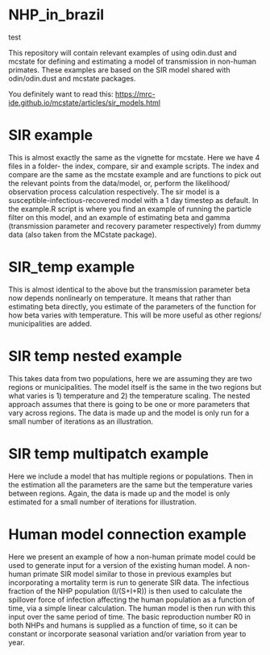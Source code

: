 # NHP_in_brazil 

test

This repository will contain relevant examples of using odin.dust and mcstate for defining and estimating a model of transmission in non-human primates. These examples are based on the SIR model shared with odin/odin.dust and mcstate packages.

You definitely want to read this: https://mrc-ide.github.io/mcstate/articles/sir_models.html 

# SIR example
This is almost exactly the same as the vignette for mcstate. Here we have 4 files in a folder- the index, compare, sir and example scripts. The index and compare are the same as the mcstate example and are functions to pick out the relevant points from the data/model, or, perform the likelihood/ observation process calculation respectively. The sir model is a susceptible-infectious-recovered model with a 1 day timestep as default. In the example.R script is where you find an example of running the particle filter on this model, and an example of estimating beta and gamma (transmission parameter and recovery parameter respectively) from dummy data (also taken from the MCstate package).

# SIR_temp example
This is almost identical to the above but the transmission parameter beta now depends nonlinearly on temperature. It means that rather than estimating beta directly, you estimate of the parameters of the function for how beta varies with temperature. This will be more useful as other regions/ municipalities are added.

# SIR temp nested example
This takes data from two populations, here we are assuming they are two regions or municipalities. The model itself is the same in the two regions but what varies is 1) temperature and 2) the temperature scaling. The nested approach assumes that there is going to be one or more parameters that vary across regions. The data is made up and the model is only run for a small number of iterations as an illustration.

# SIR temp multipatch example
Here we include a model that has multiple regions or populations. Then in the estimation all the parameters are the same but the temperature varies between regions. Again, the data is made up and the model is only estimated for a small number of iterations for illustration. 

# Human model connection example
Here we present an example of how a non-human primate model could be used to generate input for a version of the existing human model. A non-human primate SIR model similar to those in previous examples but incorporating a mortality term is run to generate SIR data. The infectious fraction of the NHP population (I/(S+I+R)) is then used to calculate the spillover force of infection affecting the human population as a function of time, via a simple linear calculation. The human model is then run with this input over the same period of time. The basic reproduction number R0 in both NHPs and humans is supplied as a function of time, so it can be constant or incorporate seasonal variation and/or variation from year to year.